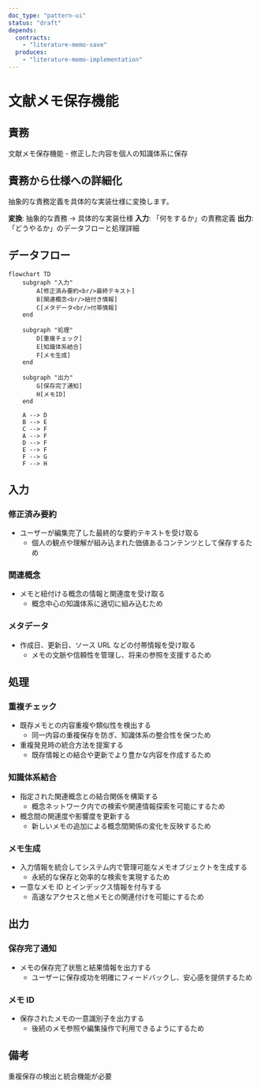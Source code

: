 ```yaml
---
doc_type: "pattern-ui"
status: "draft"
depends:
  contracts:
    - "literature-memo-save"
  produces:
    - "literature-memo-implementation"
---
```


# 文献メモ保存機能

## 責務

<!-- PREMISE_BEGIN: literature-memo-save -->
文献メモ保存機能 - 修正した内容を個人の知識体系に保存
<!-- PREMISE_END: literature-memo-save -->

## 責務から仕様への詳細化

抽象的な責務定義を具体的な実装仕様に変換します。

**変換**: 抽象的な責務 → 具体的な実装仕様
**入力**: 「何をするか」の責務定義
**出力**: 「どうやるか」のデータフローと処理詳細

<!-- LOCAL_CONCLUSION_BEGIN: literature-memo-implementation -->

## データフロー

```mermaid
flowchart TD
    subgraph "入力"
        A[修正済み要約<br/>最終テキスト]
        B[関連概念<br/>紐付き情報]
        C[メタデータ<br/>付帯情報]
    end

    subgraph "処理"
        D[重複チェック]
        E[知識体系結合]
        F[メモ生成]
    end

    subgraph "出力"
        G[保存完了通知]
        H[メモID]
    end

    A --> D
    B --> E
    C --> F
    A --> F
    D --> F
    E --> F
    F --> G
    F --> H
```

## 入力

### 修正済み要約

- ユーザーが編集完了した最終的な要約テキストを受け取る
  - 個人の観点や理解が組み込まれた価値あるコンテンツとして保存するため

### 関連概念

- メモと紐付ける概念の情報と関連度を受け取る
  - 概念中心の知識体系に適切に組み込むため

### メタデータ

- 作成日、更新日、ソース URL などの付帯情報を受け取る
  - メモの文脈や信頼性を管理し、将来の参照を支援するため

## 処理

### 重複チェック

- 既存メモとの内容重複や類似性を検出する
  - 同一内容の重複保存を防ぎ、知識体系の整合性を保つため
- 重複発見時の統合方法を提案する
  - 既存情報との結合や更新でより豊かな内容を作成するため

### 知識体系結合

- 指定された関連概念との結合関係を構築する
  - 概念ネットワーク内での検索や関連情報探索を可能にするため
- 概念間の関連度や影響度を更新する
  - 新しいメモの追加による概念間関係の変化を反映するため

### メモ生成

- 入力情報を統合してシステム内で管理可能なメモオブジェクトを生成する
  - 永続的な保存と効率的な検索を実現するため
- 一意なメモ ID とインデックス情報を付与する
  - 高速なアクセスと他メモとの関連付けを可能にするため

## 出力

### 保存完了通知

- メモの保存完了状態と結果情報を出力する
  - ユーザーに保存成功を明確にフィードバックし、安心感を提供するため

### メモ ID

- 保存されたメモの一意識別子を出力する
  - 後続のメモ参照や編集操作で利用できるようにするため

## 備考

重複保存の検出と統合機能が必要

<!-- LOCAL_CONCLUSION_END: literature-memo-implementation -->
